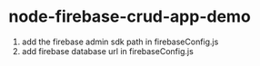 # node-firebase-crud-app-demo

1. add the firebase admin sdk path in firebaseConfig.js
2. add firebase database url in firebaseConfig.js
